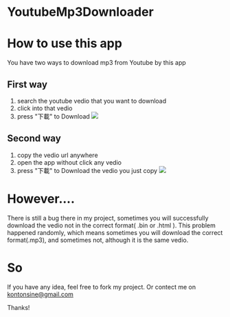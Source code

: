 YoutubeMp3Downloader
===

# How to use this app
You have two ways to download mp3 from Youtube by this app

## First way
1. search the youtube vedio that you want to download
2. click into that vedio
3. press "下載" to Download
![](https://raw.githubusercontent.com/KShih/YoutubeMp3Downloader/master/DemoGIF1.gif)

## Second way
1. copy the vedio url anywhere
2. open the app without click any vedio
3. press "下載" to Download the vedio you just copy
![](https://raw.githubusercontent.com/KShih/YoutubeMp3Downloader/master/DemoGIF2.gif)

# However....
There is still a bug there in my project, sometimes you will successfully download the vedio not in the correct format( .bin or .html ).
This problem happened randomly, which means sometimes you will download the correct format(.mp3), and sometimes not, although it is the same vedio.

# So
If you have any idea, feel free to fork my project.
Or contect me on kontonsine@gmail.com

Thanks!
